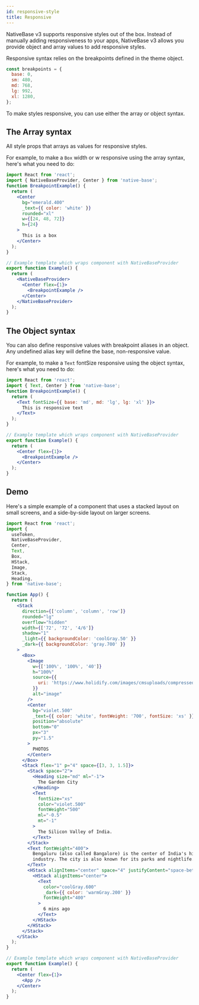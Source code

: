 ```yaml
---
id: responsive-style
title: Responsive
---
```


NativeBase v3 supports responsive styles out of the box. Instead of manually adding responsiveness to your apps, NativeBase v3 allows you provide object and array values to add responsive styles.

Responsive syntax relies on the breakpoints defined in the theme object.

```jsx
const breakpoints = {
  base: 0,
  sm: 480,
  md: 768,
  lg: 992,
  xl: 1280,
};
```

To make styles responsive, you can use either the array or object syntax.

## The Array syntax

All style props that arrays as values for responsive styles.

For example, to make a `Box` width or w responsive using the array syntax, here's what you need to do:

```jsx isLive=true
import React from 'react';
import { NativeBaseProvider, Center } from 'native-base';
function BreakpointExample() {
  return (
    <Center
      bg="emerald.400"
      _text={{ color: 'white' }}
      rounded="xl"
      w={[24, 48, 72]}
      h={24}
    >
      This is a box
    </Center>
  );
}

// Example template which wraps component with NativeBaseProvider
export function Example() {
  return (
    <NativeBaseProvider>
      <Center flex={1}>
        <BreakpointExample />
      </Center>
    </NativeBaseProvider>
  );
}
```

## The Object syntax

You can also define responsive values with breakpoint aliases in an object. Any undefined alias key will define the base, non-responsive value.

For example, to make a `Text` fontSize responsive using the object syntax, here's what you need to do:

```jsx isLive=true
import React from 'react';
import { Text, Center } from 'native-base';
function BreakpointExample() {
  return (
    <Text fontSize={{ base: 'md', md: 'lg', lg: 'xl' }}>
      This is responsive text
    </Text>
  );
}

// Example template which wraps component with NativeBaseProvider
export function Example() {
  return (
    <Center flex={1}>
      <BreakpointExample />
    </Center>
  );
}
```

## Demo

Here's a simple example of a component that uses a stacked layout on small screens, and a side-by-side layout on larger screens.

```jsx isLive=true
import React from 'react';
import {
  useToken,
  NativeBaseProvider,
  Center,
  Text,
  Box,
  HStack,
  Image,
  Stack,
  Heading,
} from 'native-base';

function App() {
  return (
    <Stack
      direction={['column', 'column', 'row']}
      rounded="lg"
      overflow="hidden"
      width={['72', '72', '4/6']}
      shadow="1"
      _light={{ backgroundColor: 'coolGray.50' }}
      _dark={{ backgroundColor: 'gray.700' }}
    >
      <Box>
        <Image
          w={['100%', '100%', '40']}
          h="100%"
          source={{
            uri: 'https://www.holidify.com/images/cmsuploads/compressed/Bangalore_citycover_20190613234056.jpg',
          }}
          alt="image"
        />
        <Center
          bg="violet.500"
          _text={{ color: 'white', fontWeight: '700', fontSize: 'xs' }}
          position="absolute"
          bottom="0"
          px="3"
          py="1.5"
        >
          PHOTOS
        </Center>
      </Box>
      <Stack flex="1" p="4" space={[3, 3, 1.5]}>
        <Stack space="2">
          <Heading size="md" ml="-1">
            The Garden City
          </Heading>
          <Text
            fontSize="xs"
            color="violet.500"
            fontWeight="500"
            ml="-0.5"
            mt="-1"
          >
            The Silicon Valley of India.
          </Text>
        </Stack>
        <Text fontWeight="400">
          Bengaluru (also called Bangalore) is the center of India's high-tech
          industry. The city is also known for its parks and nightlife.
        </Text>
        <HStack alignItems="center" space="4" justifyContent="space-between">
          <HStack alignItems="center">
            <Text
              color="coolGray.600"
              _dark={{ color: 'warmGray.200' }}
              fontWeight="400"
            >
              6 mins ago
            </Text>
          </HStack>
        </HStack>
      </Stack>
    </Stack>
  );
}

// Example template which wraps component with NativeBaseProvider
export function Example() {
  return (
    <Center flex={1}>
      <App />
    </Center>
  );
}
```
